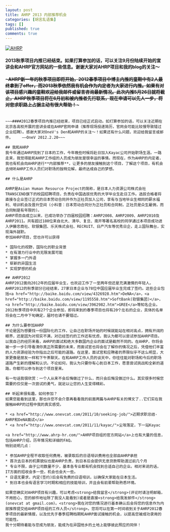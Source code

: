 ```yaml
---
layout: post
title: AHRP 2013 内部推荐机会
categories: [胡言乱语集]
tags: []
published: true
comments: true
---
```

<a href="http://www.onevcat.com/wp-content/uploads/2011/10/111-e1320070029815.jpg"><img class="aligncenter size-full wp-image-257" title="AHRP" src="http://www.onevcat.com/wp-content/uploads/2011/10/111-e1320070029815.jpg" alt="AHRP"/></a>

#### 2013秋季项目内推已经结束。如果打算参加的话，可以关注9月份陆续开始的宣讲会和AHRP官方网站的一些信息。谢谢大家对AHRP项目和我的blog的关注～

#### ~~~AHRP新一年的秋季项目即将开始，2012春季项目中博主内推的童鞋中有2人最终拿到了offer，而2013秋季依然我有机会作为内定者为大家进行内推。如果有对该项目感兴趣的童鞋欢迎给我邮件或留言咨询最新情况。此次内推5月26日就将截止，AHRP秋季项目将在6月初和被内推者先行联系，现在申请可以先人一步，将对您求职路上占据主动有很大帮助！~~~

~~~——OneV 2012.5.14~~~

~~~####2012春季项目内推已经结束，项目已经正式启动。如打算参加的话，可以关注近期在北京各高校开展的宣讲会或在AHRP官网申请（推荐现场投递简历，官网会可能比较慢导致错过企业招聘）。感谢大家对OneV's Den和AHRP的关注～！如果还有什么问题，欢迎给我留言或邮件。    ——OneV 2012.2.20~~~

## 我和AHRP
我今年通过AHRP找到了日本的工作，今年晚些时候将赴日加入Kayac公司开始职场生涯。一路走来，我觉得能和AHRP工作组的人员成为朋友是很幸运的事情。而现在，作为AHRP的内定者，我也有机会向AHRP进行**内部推荐**，让更多的朋友接触到这个项目，了解这个项目，有机会去倾听AHRP工作人员们对职场的独特见解，最终达成自己的梦想。

## 什么是AHRP

AHRP是Asian Human Resource Project的简称，是日本人力资源公司株式会社TRANSCEND旗下的校园招聘项目，负责在中国选拔优秀的大学毕业生赴日工作。选拔合格者将直接与企业签订正式的日本劳动合同并作为正社员加入公司，享有与当地毕业生相同的薪水福利、培训机会及晋升空间（小科普：日本劳动合同分为正社员和合同制，正社员是众生雇佣，而合同制是有年限的)。
AHRP项目自成立以来，已成功举办了四届校园招聘：AHRP2008、AHRP2009、AHRP2010及AHRP2011。共有超过180位来自北大、清华、复旦、南开等著名高校的同学通过本项目成功进入伊藤忠商社、软银集团、乐天株式会社、RECRUIT、日产汽车等优秀日企，走上国际舞台，实现海外就职。
参加AHRP项目，您也许可以获得

* 国际化的视野，国际化的职业背景
* 在有潜力行业中的无限发展可能
* 掌握多一门外语
* 崭新的异国生活
* 实现梦想的机会

## AHRP2012
AHRP2012面向2012年的应届毕业生，也欢迎工作了一至两年但还是充满激情的年轻人。AHRP2012的秋季部分已经结束，27家日本企业与78位中国应届毕业生完成了签约。这些企业包括<a href="http://baike.baidu.com/view/4326928.htm">DeNA</a>，<a href="http://baike.baidu.com/view/1195558.htm">SoftBank(软银集团)</a>，<a href="http://baike.baidu.com/view/3962982.htm">GREE</a>等知名企业。2012秋季项目中共有27个企业参加，即将来到的春季项目也将有20个左右的企业，具体的名单将会在二月中下旬确定，届时也请不要错过。

## 为什么要参加AHRP
不论是因为想要找一份国际化的工作，让自己在职场开始的时候就能站在相对高点，拥有开阔的眼界，还是因为对现实不满，对已经签约的工作还有忧虑，我认为都可以尝试参加AHRP项目。以我自己的经历来看，AHRP的面试和绝大多数国内企业的面试是截然不同的。在AHRP，你将会被一步一步引导看清你真正所需要的未来，而面试官也将会在了解你的情况之后，凭借他们丰富的人力资源经验为你指出之后可能的道路。在这里，面试官和应聘者的界限似乎不这么明显，大家更像是朋友一样和下午茶聊天。在和AHRP工作人员的谈天中，你往往能对职场和今后的职场道路产生新的理解和认识。不论如何，我认为只要你有心到日本工作，愿意尝试挑战和全新的道路，你都可以参与到这个项目里来。

有一句话我很欣赏：一个人从来不会后悔做过了什么，而只会后悔没做过什么。其实很多时候您需要的仅仅是一次尝试的勇气，就足以让您的人生变得精彩。

## 听起来很有趣，如何参加？
如果您能看到这里，那也许您不会介意再看看我的前面两篇与AHRP有关的博文了..它们实在我接触AHRP的过程中我的真实感受。

* <a href="http://www.onevcat.com/2011/10/seeking-job/">近期求职总结-AHRP和DeNA面试</a>
* <a href="http://www.onevcat.com/2011/11/kayac/">尘埃落定，下一站Kayac

<a href="http://www.ahrp-hr.com/">AHRP项目组的官方网站</a>上也有大量的信息，包括AHRP介绍，历年情况和详细的FAQ。
特别说明几点：

* 参加AHRP全程不收取任何费用，被录取后的日语培训费用也全部由AHRP承担
* 首次去日本的机票貌似也是AHRP负责，到日本后会提供无息贷款帮助渡过前几个月
* 专业不限，由于公司数量不少，基本各专业都有机会找到合适自己的企业。相对来说的话，IT方面的招收会多一些，机会也会大一些。
* 日语无要求，内定(签约)后会有免费的日语培训，以确保大家能在日本生活。
* 到日本也会有语言学习时期和相应的技能培训，并且会有前辈帮助熟悉环境。

如果您确实对AHRP项目有兴趣，可以考虑<strong>给我留言</strong>(评论时请注明邮箱，不用担心，您的邮件地址除了我没人能看到)或者是直接<strong>给我发邮件</strong>(onevcat at gmail.com)。<strong>我在对您的情况进行基本确认后会将您的信息作为内部推荐提交给AHRP项目组的工作人员</strong>。您将可以在第一时间收到关于AHRP2012春季项目的最新情报，以及优先于春季招聘档期和AHRP面试接触的机会，以提高您被成功录用的可能性。
我十分期待着能与您成为朋友，能成为在异国他乡的土地上能够彼此照应的同伴！
